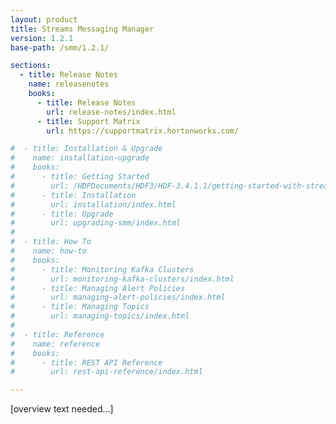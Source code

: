 ```yaml
---
layout: product
title: Streams Messaging Manager
version: 1.2.1
base-path: /smm/1.2.1/

sections:
  - title: Release Notes
    name: releasenotes
    books:
      - title: Release Notes
        url: release-notes/index.html
      - title: Support Matrix
        url: https://supportmatrix.hortonworks.com/

#  - title: Installation & Upgrade
#    name: installation-upgrade
#    books:
#      - title: Getting Started
#        url: /HDPDocuments/HDF3/HDF-3.4.1.1/getting-started-with-streaming-analytics/content/hdf-managing-kafka-with-smm.html
#      - title: Installation
#        url: installation/index.html
#      - title: Upgrade
#        url: upgrading-smm/index.html
#
#  - title: How To
#    name: how-to
#    books:
#      - title: Monitoring Kafka Clusters
#        url: monitoring-kafka-clusters/index.html
#      - title: Managing Alert Policies
#        url: managing-alert-policies/index.html
#      - title: Managing Topics
#        url: managing-topics/index.html
#
#  - title: Reference
#    name: reference
#    books:
#      - title: REST API Reference
#        url: rest-api-reference/index.html

---
```


[overview text needed...]
